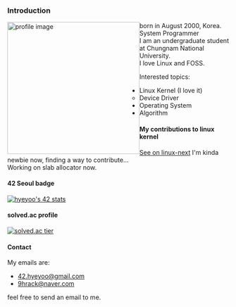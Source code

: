### Introduction

<img style="float: left;" src="https://user-images.githubusercontent.com/50040414/120915952-a5691280-c6e1-11eb-9609-75feacd0cbe5.jpg" alt="profile image" width="300"/>

born in August 2000, Korea. System Programmer  
I am an undergraduate student at Chungnam National University.  
I love Linux and FOSS.

Interested topics:
  - Linux Kernel (I love it)
    - Device Driver
  - Operating System
  - Algorithm

#### My contributions to linux kernel
[See on linux-next](https://git.kernel.org/pub/scm/linux/kernel/git/next/linux-next.git/log/?qt=author&q=42.hyeyoo@gmail.com
)
I'm kinda newbie now, finding a way to contribute...  
Working on slab allocator now.

#### 42 Seoul badge
[![hyeyoo's 42 stats](https://badge42.herokuapp.com/api/stats/hyeyoo)](https://github.com/JaeSeoKim/badge42)


#### solved.ac profile
[![solved.ac tier](http://mazassumnida.wtf/api/v2/generate_badge?boj=hygoni)](https://solved.ac/hygoni)

#### Contact

My emails are:
  - 42.hyeyoo@gmail.com
  - 9hrack@naver.com

feel free to send an email to me.
